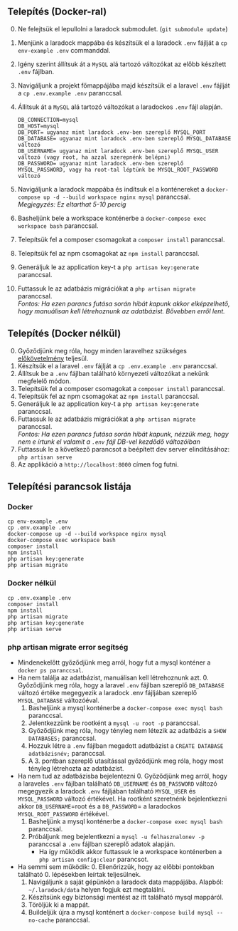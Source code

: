## Telepítés (Docker-ral)
0. Ne felejtsük el lepullolni a laradock submodulet. (`git submodule update`)
1. Menjünk a laradock mappába és készítsük el a laradock `.env` fájlját a `cp env-example .env` commanddal.
2. Igény szerint állítsuk át a `MySQL` alá tartozó változókat az előbb készített `.env` fájlban.
3. Navigáljunk a projekt főmappájába majd készítsük el a laravel `.env` fájlját a `cp .env.example .env` paranccsal.
4. Állitsuk át a `MySQL` alá tartozó változókat a laradockos `.env` fájl alapján.

   ```
   DB_CONNECTION=mysql
   DB_HOST=mysql
   DB_PORT= ugyanaz mint laradock .env-ben szereplő MYSQL_PORT
   DB_DATABASE= ugyanaz mint laradock .env-ben szereplő MYSQL_DATABASE változó
   DB_USERNAME= ugyanaz mint laradock .env-ben szereplő MYSQL_USER változó (vagy root, ha azzal szerepnénk belépni)
   DB_PASSWORD= ugyanaz mint laradock .env-ben szereplő MYSQL_PASSWORD, vagy ha root-tal léptünk be MYSQL_ROOT_PASSWORD változó
   ```
5. Navigáljunk a laradock mappába és indítsuk el a konténereket a `docker-compose up -d --build workspace nginx mysql` paranccsal.  
_Megjegyzés: Ez eltarthat 5-10 percig_
6. Basheljünk bele a workspace konténerbe a `docker-compose exec workspace bash` paranccsal.
7. Telepítsük fel a composer csomagokat a `composer install` paranccsal.
8. Telepítsük fel az npm csomagokat az `npm install` paranccsal.
9. Generáljuk le az application key-t a `php artisan key:generate` paranccsal.
10. Futtassuk le az adatbázis migrációkat a `php artisan migrate` paranccsal.  
_Fontos: Ha ezen parancs futása során hibát kapunk akkor elképzelhető, hogy manuálisan kell létrehoznunk az adatbázist. Bővebben erről lent._

## Telepítés (Docker nélkül)
0. Győződjünk meg róla, hogy minden laravelhez szükséges [előkövetelmény](https://laravel.com/docs/8.x/installation#server-requirements 'Laravel előkövetelmények') teljesül.
1. Készítsük el a laravel `.env` fájlját a `cp .env.example .env` paranccsal.
2. Állítsuk be a `.env` fájlban található környezeti változókat a nekünk megfelelő módon.
3. Telepítsük fel a composer csomagokat a `composer install` paranccsal.
4. Telepítsük fel az npm csomagokat az `npm install` paranccsal.
5. Generáljuk le az application key-t a `php artisan key:generate` paranccsal.
6. Futtassuk le az adatbázis migrációkat a `php artisan migrate` paranccsal.  
_Fontos: Ha ezen parancs futása során hibát kapunk, nézzük meg, hogy nem e írtunk el valamit a `.env` fájl DB-vel kezdődő változóiban_
7. Futtassuk le a következő parancsot a beépített dev server elindításához: `php artisan serve`
8. Az applikáció a `http://localhost:8000` címen fog futni.

## Telepítési parancsok listája

### Docker
```
cp env-example .env
cp .env.example .env
docker-compose up -d --build workspace nginx mysql
docker-compose exec workspace bash
composer install
npm install
php artisan key:generate
php artisan migrate
```

### Docker nélkül
```
cp .env.example .env
composer install
npm install
php artisan migrate
php artisan key:generate
php artisan serve
```

### php artisan migrate error segítség
* Mindenekelőtt győződjünk meg arról, hogy fut a mysql konténer a `docker ps paranccsal`.
* Ha nem találja az adatbázist, manuálisan kell létrehoznunk azt.
    0. Győződjünk meg róla, hogy a laravel `.env` fájlban szereplő `DB_DATABASE` változó értéke megegyezik a laradock .env fájljában szereplő `MYSQL_DATABASE` változóéval.
    1. Basheljünk a mysql konténerbe a `docker-compose exec mysql bash` paranccsal.
    2. Jelentkezzünk be rootként a `mysql -u root -p` paranccsal.
    3. Győződjünk meg róla, hogy tényleg nem létezik az adatbázis a `SHOW DATABASES;` paranccsal.
    4. Hozzuk létre a `.env` fájlban megadott adatbázist a `CREATE DATABASE adatbázisnév;` paranccsal.
    5. A 3. pontban szereplő utasítással győződjünk meg róla, hogy most tényleg létrehozta az adatbázist.
* Ha nem tud az adatbázisba bejelentezni
    0. Győződjünk meg arról, hogy a laraveles `.env` fájlban található `DB_USERNAME` és `DB_PASSWORD` változó megegyezik a laradock `.env` fájljában található `MYSQL_USER` és `MYSQL_PASSWORD` változó értékével. Ha rootként szeretnénk bejelentkezni akkor `DB_USERNAME`=root és a `DB_PASSWORD`= a laradockos `MYSQL_ROOT_PASSWORD` értékével.
    1. Basheljünk a mysql konténerbe a `docker-compose exec mysql bash` paranccsal.
    2. Próbáljunk meg bejelentkezni a `mysql -u felhasznalonev -p` paranccsal a `.env` fájlban szereplő adatok alapján.
        * Ha így működik akkor futtassuk le a workspace konténerben a `php artisan config:clear` parancsot.
* Ha semmi sem működik:
    0. Ellenőrizzük, hogy az előbbi pontokban található 0. lépésekben leírtak teljesülnek.
    1. Navigáljunk a saját gépünkön a laradock data mappájába. Alapból: `~/.laradock/data` helyen fogjuk ezt megtalálni.
    2. Készítsünk egy biztonsági mentést az itt található mysql mappáról.
    3. Töröljük ki a mappát.
    4. Buildeljük újra a mysql konténert a `docker-compose build mysql --no-cache` paranccsal.